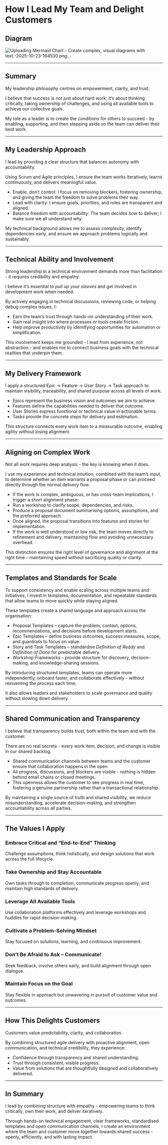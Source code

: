 # How I Lead My Team and Delight Customers

## Diagram

![Uploading Mermaid Chart - Create complex, visual diagrams with text.-2025-10-23-164530.png…]()


---

## Summary
My leadership philosophy centres on empowerment, clarity, and trust.

I believe that success is not just about hard work; it’s about thinking critically, taking ownership of challenges, and using all available tools to achieve our collective goals.

My role as a leader is to create the conditions for others to succeed - by enabling, supporting, and then stepping aside so the team can deliver their best work.

---

## My Leadership Approach
I lead by providing a clear structure that balances autonomy with accountability.

Using Scrum and Agile principles, I ensure the team works iteratively, learns continuously, and delivers meaningful value.

- Enable, don’t control: I focus on removing blockers, fostering ownership, and giving the team the freedom to solve problems their way.
- Lead with clarity: I ensure goals, priorities, and roles are transparent and aligned.
- Balance freedom with accountability: The team decides *how* to deliver; I make sure we all understand *why*.

My technical background allows me to assess complexity, identify dependencies early, and ensure we approach problems logically and sustainably.

---

## Technical Ability and Involvement
Strong leadership in a technical environment demands more than facilitation - it requires credibility and empathy.

I believe it’s essential to *pull up your sleeves* and get involved in development work when needed.

By actively engaging in technical discussions, reviewing code, or helping debug complex issues, I:
- Earn the team’s trust through hands-on understanding of their work.
- Gain real insight into where processes or tools create friction.
- Help improve productivity by identifying opportunities for automation or simplification.

This involvement keeps me grounded - I lead from experience, not abstraction - and enables me to connect business goals with the technical realities that underpin them.

---

## My Delivery Framework
I apply a structured Epic → Feature → User Story → Task approach to maintain visibility, traceability, and shared purpose across all levels of work.

- Epics represent the business vision and outcomes we aim to achieve.
- Features define the capabilities needed to deliver that outcome.
- User Stories express functional or technical value in actionable terms.
- Tasks provide the concrete steps for delivery and estimation.

This structure connects every work item to a measurable outcome, enabling agility without losing alignment.

---

## Aligning on Complex Work
Not all work requires deep analysis - the key is knowing when it does.

I use my experience and technical intuition, combined with the team’s input, to determine whether an item warrants a proposal phase or can proceed directly through the normal delivery flow.

- If the work is complex, ambiguous, or has cross-team implications, I trigger a short alignment phase:
- Run a workshop to clarify scope, dependencies, and risks.
- Produce a proposal document summarising options, assumptions, and the preferred approach.
- Once aligned, the proposal transitions into features and stories for implementation.
- If the work is well understood or low risk, the team moves directly to refinement and delivery, maintaining flow and avoiding unnecessary overhead.

This distinction ensures the right level of governance and alignment at the right time - maintaining speed without sacrificing quality or clarity.

---

## Templates and Standards for Scale
To support consistency and enable scaling across multiple teams and initiatives, I invest in templates, documentation, and repeatable standards that allow teams to move quickly while staying aligned.

These templates create a shared language and approach across the organisation:

- Proposal Templates – capture the problem, context, options, recommendations, and decisions before development starts.
- Epic Templates – define business outcomes, success measures, scope, and guardrails to focus on value.
- Story and Task Templates – standardise *Definition of Ready* and *Definition of Done* for predictable delivery.
- Workshop Frameworks – provide structure for discovery, decision-making, and knowledge-sharing sessions.

By introducing structured templates, teams can operate more independently, onboard faster, and collaborate effectively - without reinventing the process each time.

It also allows leaders and stakeholders to scale governance and quality without slowing down delivery.

---

## Shared Communication and Transparency
I believe that transparency builds trust, both within the team and with the customer.

There are no real secrets - every work item, decision, and change is visible in our shared backlog.

- Shared communication channels between teams and the customer ensure that collaboration happens in the open.
- All progress, discussions, and blockers are visible - nothing is hidden behind email chains or closed meetings.
- This openness allows the customer to see progress in real time, fostering a genuine partnership rather than a transactional relationship.

By maintaining a single source of truth and shared visibility, we reduce misunderstanding, accelerate decision-making, and strengthen accountability across all parties.

---

## The Values I Apply

### Embrace Critical and “End-to-End” Thinking
Challenge assumptions, think holistically, and design solutions that work across the full lifecycle.

### Take Ownership and Stay Accountable
Own tasks through to completion, communicate progress openly, and maintain high standards of delivery.

### Leverage All Available Tools
Use collaboration platforms effectively and leverage workshops and huddles for rapid decision-making.

### Cultivate a Problem-Solving Mindset
Stay focused on solutions, learning, and continuous improvement.

### Don’t Be Afraid to Ask – Communicate!
Seek feedback, involve others early, and build alignment through open dialogue.

### Maintain Focus on the Goal
Stay flexible in approach but unwavering in pursuit of customer value and outcomes.

---

## How This Delights Customers
Customers value predictability, clarity, and collaboration.

By combining structured agile delivery with proactive alignment, open communication, and technical credibility, they experience:

- Confidence through transparency and shared understanding.
- Trust through consistent, visible progress.
- Value from solutions that are thoughtfully designed and collaboratively delivered.

---

## In Summary
I lead by combining structure with empathy - empowering teams to think critically, own their work, and deliver iteratively.

Through hands-on technical engagement, clear frameworks, standardised templates and open communication channels, I create an environment where the team and customer move together towards shared success - openly, efficiently, and with lasting impact.
